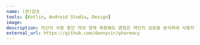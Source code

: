 ```yaml
---
name: (완)감초
tools: [Kotlin, Android Studio, Design]
image:
description: 자신이 사용 중인 약과 함께 복용해도 괜찮은 약인지 성분을 분석하여 사용자에게 알려주는 서비스
external_url: https://github.com/dannysir/pharmacy
---
```

